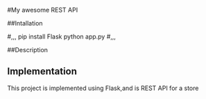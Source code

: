 #My awesome REST API

##Intallation

#,,,
pip install Flask
python app.py
#,,,

##Description

## Implementation

This project is implemented using Flask,and is REST API for a store
